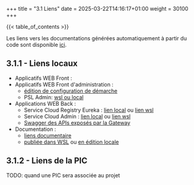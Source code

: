 +++
title = "3.1 Liens"
date = 2025-03-22T14:16:17+01:00
weight = 30100
+++

{{< table_of_contents >}}

Les liens vers les documentations générées automatiquement à partir du code sont disponible [ici](/documentation/2conceptiondetaillee/2.9liensdocumentaires/).

## 3.1.1 - Liens locaux
* Applicatifs WEB Front :
* Applicatifs WEB Front d'administration :
  * [édition de configuration de démarche](https://dev-psl.guillaumetalbot.com/mademarche/edition/)
  * PSL Admin: [wsl ou local](https://admin.dev-psl.guillaumetalbot.com/mademarche/adminpsl/)
* Applications WEB Back :
  * Service Cloud Registry Eureka : [lien local](https://admin.dev-psl.guillaumetalbot.com:8761/service/registry/) ou [lien wsl](https://admin.dev-psl.guillaumetalbot.com/service/registry/)
  * Service Cloud Admin : [lien local](https://admin.dev-psl.guillaumetalbot.com:9090/service/adminpsl/login) ou [lien wsl](https://admin.dev-psl.guillaumetalbot.com/service/adminpsl)
  * [Swagger des APIs exposés par la Gateway](https://localhost:8080/swagger-ui.html)
* Documentation :
  * [liens documentaire](/documentation/2conceptiondetaillee/2.9liensdocumentaires/)
  * [publiée dans WSL](https://admin.dev-psl.guillaumetalbot.com/documentation/) ou [en édition locale](http://localhost:1313/documentation)

## 3.1.2 - Liens de la PIC
TODO: quand une PIC sera associée au projet